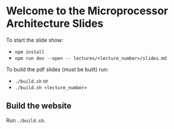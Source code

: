 # Welcome to the Microprocessor Architecture Slides

To start the slide show:
- `npm install`
- `npm run dev --open -- lectures/<lecture_number>/slides.md`

To build the pdf slides (must be built) run:
- `./build.sh`
or
- `./build.sh <lecture_number>`

## Build the website

Run `./build.sh`.
